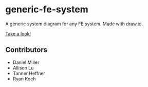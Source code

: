 # generic-fe-system
A generic system diagram for any FE system. Made with [draw.io](https://draw.io/).

[Take a look!](Generic-FE-System.drawio.svg)

## Contributors
- Daniel Miller
- Allison Lu
- Tanner Heffner
- Ryan Koch

